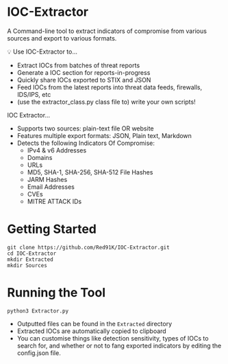 # IOC-Extractor
A Command-line tool to extract indicators of compromise from various sources and export to various formats.

💡 Use IOC-Extractor to...
- Extract IOCs from batches of threat reports
- Generate a IOC section for reports-in-progress
- Quickly share IOCs exported to STIX and JSON
- Feed IOCs from the latest reports into threat data feeds, firewalls, IDS/IPS, etc
- (use the extractor_class.py class file to) write your own scripts!

IOC Extractor...
- Supports two sources: plain-text file OR website
- Features multiple export formats: JSON, Plain text, Markdown
- Detects the following Indicators Of Compromise:
  - IPv4 & v6 Addresses
  - Domains
  - URLs
  - MD5, SHA-1, SHA-256, SHA-512 File Hashes
  - JARM Hashes
  - Email Addresses
  - CVEs
  - MITRE ATTACK IDs

# Getting Started
```
git clone https://github.com/Red91K/IOC-Extractor.git
cd IOC-Extractor
mkdir Extracted
mkdir Sources
```

# Running the Tool
```
python3 Extractor.py  
```
- Outputted files can be found in the `Extracted` directory
- Extracted IOCs are automatically copied to clipboard
- You can customise things like detection sensitivity, types of IOCs to search for, and whether or not to fang exported indicators by editing the config.json file.
